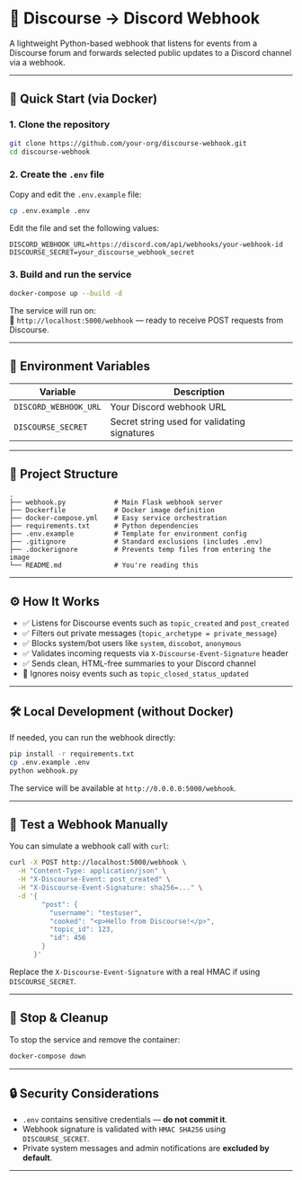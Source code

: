 # 🧩 Discourse → Discord Webhook

A lightweight Python-based webhook that listens for events from a Discourse forum and forwards selected public updates to a Discord channel via a webhook.

---

## 🚀 Quick Start (via Docker)

### 1. Clone the repository

```bash
git clone https://github.com/your-org/discourse-webhook.git
cd discourse-webhook
```

### 2. Create the `.env` file

Copy and edit the `.env.example` file:

```bash
cp .env.example .env
```

Edit the file and set the following values:

```env
DISCORD_WEBHOOK_URL=https://discord.com/api/webhooks/your-webhook-id
DISCOURSE_SECRET=your_discourse_webhook_secret
```

### 3. Build and run the service

```bash
docker-compose up --build -d
```

The service will run on:  
📍 `http://localhost:5000/webhook` — ready to receive POST requests from Discourse.

---

## 🔐 Environment Variables

| Variable              | Description                                  |
|-----------------------|----------------------------------------------|
| `DISCORD_WEBHOOK_URL` | Your Discord webhook URL                     |
| `DISCOURSE_SECRET`    | Secret string used for validating signatures |

---

## 📁 Project Structure

```
.
├── webhook.py            # Main Flask webhook server
├── Dockerfile            # Docker image definition
├── docker-compose.yml    # Easy service orchestration
├── requirements.txt      # Python dependencies
├── .env.example          # Template for environment config
├── .gitignore            # Standard exclusions (includes .env)
├── .dockerignore         # Prevents temp files from entering the image
└── README.md             # You're reading this
```

---

## ⚙ How It Works

- ✅ Listens for Discourse events such as `topic_created` and `post_created`
- ✅ Filters out private messages (`topic_archetype = private_message`)
- ✅ Blocks system/bot users like `system`, `discobot`, `anonymous`
- ✅ Validates incoming requests via `X-Discourse-Event-Signature` header
- ✅ Sends clean, HTML-free summaries to your Discord channel
- 🚫 Ignores noisy events such as `topic_closed_status_updated`

---

## 🛠 Local Development (without Docker)

If needed, you can run the webhook directly:

```bash
pip install -r requirements.txt
cp .env.example .env
python webhook.py
```

The service will be available at `http://0.0.0.0:5000/webhook`.

---

## 🧪 Test a Webhook Manually

You can simulate a webhook call with `curl`:

```bash
curl -X POST http://localhost:5000/webhook \
  -H "Content-Type: application/json" \
  -H "X-Discourse-Event: post_created" \
  -H "X-Discourse-Event-Signature: sha256=..." \
  -d '{
        "post": {
          "username": "testuser",
          "cooked": "<p>Hello from Discourse!</p>",
          "topic_id": 123,
          "id": 456
        }
      }'
```

Replace the `X-Discourse-Event-Signature` with a real HMAC if using `DISCOURSE_SECRET`.

---

## 🧹 Stop & Cleanup

To stop the service and remove the container:

```bash
docker-compose down
```

---

## 🔒 Security Considerations

- `.env` contains sensitive credentials — **do not commit it**.
- Webhook signature is validated with `HMAC SHA256` using `DISCOURSE_SECRET`.
- Private system messages and admin notifications are **excluded by default**.

---
